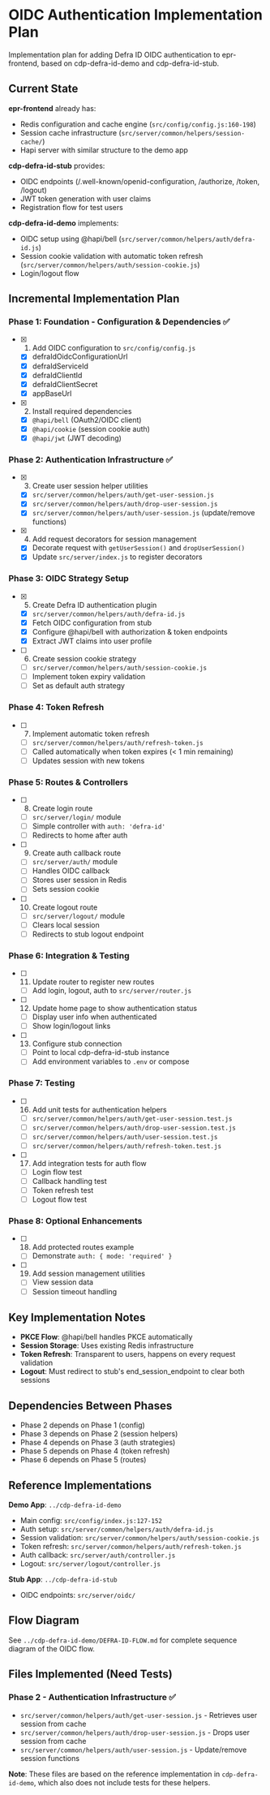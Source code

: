 # OIDC Authentication Implementation Plan

Implementation plan for adding Defra ID OIDC authentication to epr-frontend, based on cdp-defra-id-demo and cdp-defra-id-stub.

## Current State

**epr-frontend** already has:

- Redis configuration and cache engine (`src/config/config.js:160-198`)
- Session cache infrastructure (`src/server/common/helpers/session-cache/`)
- Hapi server with similar structure to the demo app

**cdp-defra-id-stub** provides:

- OIDC endpoints (/.well-known/openid-configuration, /authorize, /token, /logout)
- JWT token generation with user claims
- Registration flow for test users

**cdp-defra-id-demo** implements:

- OIDC setup using @hapi/bell (`src/server/common/helpers/auth/defra-id.js`)
- Session cookie validation with automatic token refresh (`src/server/common/helpers/auth/session-cookie.js`)
- Login/logout flow

## Incremental Implementation Plan

### **Phase 1: Foundation - Configuration & Dependencies** ✅

- [x] 1. Add OIDC configuration to `src/config/config.js`
  - [x] defraIdOidcConfigurationUrl
  - [x] defraIdServiceId
  - [x] defraIdClientId
  - [x] defraIdClientSecret
  - [x] appBaseUrl

- [x] 2. Install required dependencies
  - [x] `@hapi/bell` (OAuth2/OIDC client)
  - [x] `@hapi/cookie` (session cookie auth)
  - [x] `@hapi/jwt` (JWT decoding)

### **Phase 2: Authentication Infrastructure** ✅

- [x] 3. Create user session helper utilities
  - [x] `src/server/common/helpers/auth/get-user-session.js`
  - [x] `src/server/common/helpers/auth/drop-user-session.js`
  - [x] `src/server/common/helpers/auth/user-session.js` (update/remove functions)

- [x] 4. Add request decorators for session management
  - [x] Decorate request with `getUserSession()` and `dropUserSession()`
  - [x] Update `src/server/index.js` to register decorators

### **Phase 3: OIDC Strategy Setup**

- [x] 5. Create Defra ID authentication plugin
  - [x] `src/server/common/helpers/auth/defra-id.js`
  - [x] Fetch OIDC configuration from stub
  - [x] Configure @hapi/bell with authorization & token endpoints
  - [x] Extract JWT claims into user profile

- [ ] 6. Create session cookie strategy
  - [ ] `src/server/common/helpers/auth/session-cookie.js`
  - [ ] Implement token expiry validation
  - [ ] Set as default auth strategy

### **Phase 4: Token Refresh**

- [ ] 7. Implement automatic token refresh
  - [ ] `src/server/common/helpers/auth/refresh-token.js`
  - [ ] Called automatically when token expires (< 1 min remaining)
  - [ ] Updates session with new tokens

### **Phase 5: Routes & Controllers**

- [ ] 8. Create login route
  - [ ] `src/server/login/` module
  - [ ] Simple controller with `auth: 'defra-id'`
  - [ ] Redirects to home after auth

- [ ] 9. Create auth callback route
  - [ ] `src/server/auth/` module
  - [ ] Handles OIDC callback
  - [ ] Stores user session in Redis
  - [ ] Sets session cookie

- [ ] 10. Create logout route
  - [ ] `src/server/logout/` module
  - [ ] Clears local session
  - [ ] Redirects to stub logout endpoint

### **Phase 6: Integration & Testing**

- [ ] 11. Update router to register new routes
  - [ ] Add login, logout, auth to `src/server/router.js`

- [ ] 12. Update home page to show authentication status
  - [ ] Display user info when authenticated
  - [ ] Show login/logout links

- [ ] 13. Configure stub connection
  - [ ] Point to local cdp-defra-id-stub instance
  - [ ] Add environment variables to `.env` or compose

### **Phase 7: Testing**

- [ ] 16. Add unit tests for authentication helpers
  - [ ] `src/server/common/helpers/auth/get-user-session.test.js`
  - [ ] `src/server/common/helpers/auth/drop-user-session.test.js`
  - [ ] `src/server/common/helpers/auth/user-session.test.js`
  - [ ] `src/server/common/helpers/auth/refresh-token.test.js`

- [ ] 17. Add integration tests for auth flow
  - [ ] Login flow test
  - [ ] Callback handling test
  - [ ] Token refresh test
  - [ ] Logout flow test

### **Phase 8: Optional Enhancements**

- [ ] 18. Add protected routes example
  - [ ] Demonstrate `auth: { mode: 'required' }`

- [ ] 19. Add session management utilities
  - [ ] View session data
  - [ ] Session timeout handling

## Key Implementation Notes

- **PKCE Flow**: @hapi/bell handles PKCE automatically
- **Session Storage**: Uses existing Redis infrastructure
- **Token Refresh**: Transparent to users, happens on every request validation
- **Logout**: Must redirect to stub's end_session_endpoint to clear both sessions

## Dependencies Between Phases

- Phase 2 depends on Phase 1 (config)
- Phase 3 depends on Phase 2 (session helpers)
- Phase 4 depends on Phase 3 (auth strategies)
- Phase 5 depends on Phase 4 (token refresh)
- Phase 6 depends on Phase 5 (routes)

## Reference Implementations

**Demo App**: `../cdp-defra-id-demo`

- Main config: `src/config/index.js:127-152`
- Auth setup: `src/server/common/helpers/auth/defra-id.js`
- Session validation: `src/server/common/helpers/auth/session-cookie.js`
- Token refresh: `src/server/common/helpers/auth/refresh-token.js`
- Auth callback: `src/server/auth/controller.js`
- Logout: `src/server/logout/controller.js`

**Stub App**: `../cdp-defra-id-stub`

- OIDC endpoints: `src/server/oidc/`

## Flow Diagram

See `../cdp-defra-id-demo/DEFRA-ID-FLOW.md` for complete sequence diagram of the OIDC flow.

## Files Implemented (Need Tests)

### Phase 2 - Authentication Infrastructure ✅

- `src/server/common/helpers/auth/get-user-session.js` - Retrieves user session from cache
- `src/server/common/helpers/auth/drop-user-session.js` - Drops user session from cache
- `src/server/common/helpers/auth/user-session.js` - Update/remove session functions

**Note**: These files are based on the reference implementation in `cdp-defra-id-demo`, which also does not include tests for these helpers.
